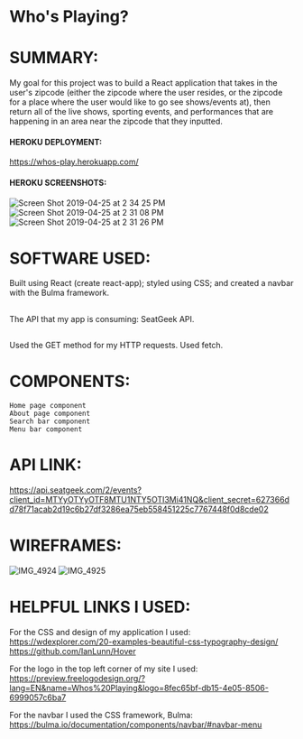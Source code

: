 # Who's Playing?

# SUMMARY:
My goal for this project was to build a React application that takes in the user's zipcode (either the zipcode where the user resides, or the zipcode for a place where the user would like to go see shows/events at), then return all of the live shows, sporting events, and performances that are happening in an area near the zipcode that they inputted.

#### HEROKU DEPLOYMENT:
https://whos-play.herokuapp.com/

#### HEROKU SCREENSHOTS:
![Screen Shot 2019-04-25 at 2 34 25 PM](https://user-images.githubusercontent.com/45145737/56759686-87413200-6767-11e9-95fc-5cd5c1241f06.png)
![Screen Shot 2019-04-25 at 2 31 08 PM](https://user-images.githubusercontent.com/45145737/56759684-87413200-6767-11e9-8aa1-e853274b2072.png)
![Screen Shot 2019-04-25 at 2 31 26 PM](https://user-images.githubusercontent.com/45145737/56759685-87413200-6767-11e9-8539-b453923dbce7.png)


# SOFTWARE USED:
Built using React (create react-app); styled using CSS; and created a navbar with the Bulma framework.
##
The API that my app is consuming: SeatGeek API.
##
Used the GET method for my HTTP requests. 
Used fetch.

# COMPONENTS:
	Home page component
	About page component
	Search bar component
	Menu bar component

# API LINK:
https://api.seatgeek.com/2/events?client_id=MTYyOTYyOTF8MTU1NTY5OTI3Mi41NQ&client_secret=627366dd78f71acab2d19c6b27df3286ea75eb558451225c7767448f0d8cde02

# WIREFRAMES:
![IMG_4924](https://user-images.githubusercontent.com/45145737/56686377-d7ee5780-66a1-11e9-995d-ae2157063723.JPG)
![IMG_4925](https://user-images.githubusercontent.com/45145737/56686387-de7ccf00-66a1-11e9-868f-de8bbcb6722b.JPG)

# HELPFUL LINKS I USED:

For the CSS and design of my application I used:
https://wdexplorer.com/20-examples-beautiful-css-typography-design/
https://github.com/IanLunn/Hover

For the logo in the top left corner of my site I used:
https://preview.freelogodesign.org/?lang=EN&name=Whos%20Playing&logo=8fec65bf-db15-4e05-8506-6999057c6ba7

For the navbar I used the CSS framework, Bulma:
https://bulma.io/documentation/components/navbar/#navbar-menu
